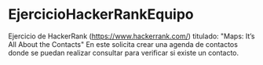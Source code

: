 # EjercicioHackerRankEquipo
Ejercicio de HackerRank (https://www.hackerrank.com/) titulado: "Maps: It’s All About the Contacts" En este solicita crear una agenda de contactos donde se puedan realizar consultar para verificar si existe un contacto.
